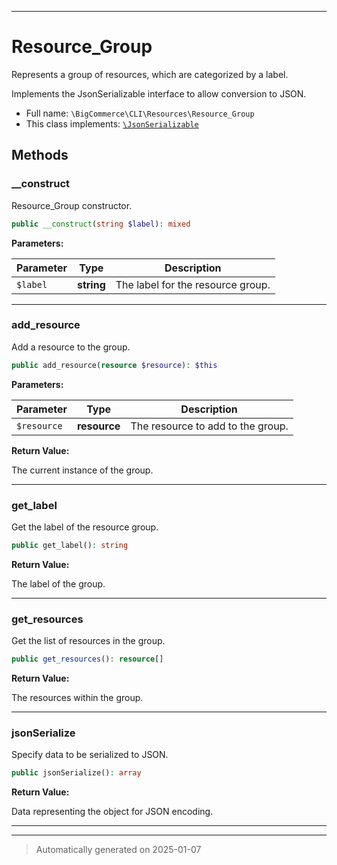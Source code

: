 ***

# Resource_Group

Represents a group of resources, which are categorized by a label.

Implements the JsonSerializable interface to allow conversion to JSON.

* Full name: `\BigCommerce\CLI\Resources\Resource_Group`
* This class implements:
[`\JsonSerializable`](./classes/JsonSerializable.md)




## Methods


### __construct

Resource_Group constructor.

```php
public __construct(string $label): mixed
```








**Parameters:**

| Parameter | Type | Description |
|-----------|------|-------------|
| `$label` | **string** | The label for the resource group. |





***

### add_resource

Add a resource to the group.

```php
public add_resource(resource $resource): $this
```








**Parameters:**

| Parameter | Type | Description |
|-----------|------|-------------|
| `$resource` | **resource** | The resource to add to the group. |


**Return Value:**

The current instance of the group.




***

### get_label

Get the label of the resource group.

```php
public get_label(): string
```









**Return Value:**

The label of the group.




***

### get_resources

Get the list of resources in the group.

```php
public get_resources(): resource[]
```









**Return Value:**

The resources within the group.




***

### jsonSerialize

Specify data to be serialized to JSON.

```php
public jsonSerialize(): array
```









**Return Value:**

Data representing the object for JSON encoding.




***


***
> Automatically generated on 2025-01-07
